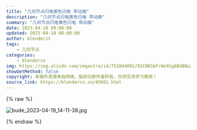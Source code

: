 ```yaml
---
title: "几何节点闪电黄色闪电 带动画"
description: "几何节点闪电黄色闪电 带动画"
summary: "几何节点闪电黄色闪电 带动画"
date: 2023-04-10 00:00:00
updated: 2023-04-10 00:00:00
author: blenderit
tags: 
    - 几何节点
categories:
    - blenderco
img: https://img.alicdn.com/imgextra/i4/751044092/O1CN01bFrWo91g6BXB8o26N_!!751044092.jpg
showGetMethod: false
copyright: 本插件资源来自网络，版权归原作者所有，仅供交流学习使用！
source_link: https://blenderco.cn/45661.html
---
```


{% raw %}
<p><img src="https://img.alicdn.com/imgextra/i4/751044092/O1CN01bFrWo91g6BXB8o26N_!!751044092.jpg" alt="bude_2023-04-19_14-11-38.jpg"></p>
<div style="display: none">blenderco</div>
{% endraw %}